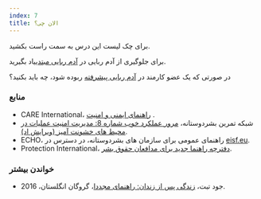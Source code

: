 ```yaml
---
index: 7
title: الان چی؟
---
```

برای چک لیست این درس به سمت راست بکشید.

برای جلوگیری از آدم ربایی در [آدم ربایی مبتدی](umbrella://incident-response/kidnapping/beginner)یاد بگیرید.

در صورتی که یک عضو کارمند در [آدم ربایی پیشرفته](umbrella://incident-response/kidnapping/expert) ربوده شود، چه باید بکنید؟

### منابع

*   CARE International، [راهنمای ایمنی و امنیت](https://www.eisf.eu/wp-content/uploads/2014/09/0614-Macpherson-2004-CARE-International-Safety-and-Security-Handbook.pdf) .
*   شبکه تمرین بشردوستانه، [مرور عملکرد خوب شماره 8: مدیریت امنیت عملیات در محیط های خشونت آمیز (ویرایش اد)](http://odihpn.org/wp-content/uploads/2010/11/GPR_8_revised2.pdf).
*   ECHO، راهنمای عمومی برای سازمان های بشردوستانه، در دسترس در [eisf.eu](https://www.eisf.eu/library/generic-security-guide-for-humanitarian-organisations/).
*   Protection International، [دفترچه راهنما جدید برای مدافعان حقوق بشر](https://www.protectioninternational.org/en/node/1106).

### خواندن بیشتر

*   جود تبت، [زندگی پس از زندان: راهنمای مجددا](http://hostageuk.org/wp-content/uploads/2016/08/ReintegrationGuide_web.pdf)، گروگان انگلستان، 2016.